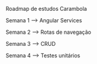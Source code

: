 Roadmap de estudos Carambola

Semana 1 --> Angular Services 

Semana 2 --> Rotas de navegação

Semana 3 --> CRUD

Semana 4 --> Testes unitários
